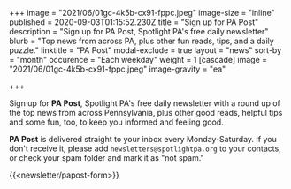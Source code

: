 +++
image = "2021/06/01gc-4k5b-cx91-fppc.jpeg"
image-size = "inline"
published = 2020-09-03T01:15:52.230Z
title = "Sign up for PA Post"
description = "Sign up for PA Post, Spotlight PA's free daily newsletter"
blurb = "Top news from across PA, plus other fun reads, tips, and a daily puzzle."
linktitle = "PA Post"
modal-exclude = true
layout = "news"
sort-by = "month"
occurence = "Each weekday"
weight = 1
[cascade]
image = "2021/06/01gc-4k5b-cx91-fppc.jpeg"
image-gravity = "ea"

+++

Sign up for **PA Post**, Spotlight PA's free daily newsletter with a round up of the top news from across Pennsylvania, plus other good reads, helpful tips and some fun, too, to keep you informed and feeling good.

**PA Post** is delivered straight to your inbox every Monday-Saturday. If you don't receive it, please add `newsletters@spotlightpa.org` to your contacts, or check your spam folder and mark it as "not spam."

{{<newsletter/papost-form>}}
